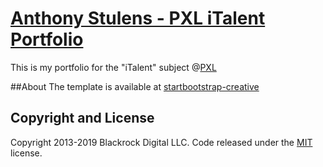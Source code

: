 # [Anthony Stulens - PXL iTalent Portfolio](https://anthonystulens.github.io/Portfolio/)

This is my portfolio for the "iTalent" subject @[PXL](https://www.pxl.be/)

##About
The template is available at [startbootstrap-creative](https://github.com/BlackrockDigital/startbootstrap-creative)


## Copyright and License

Copyright 2013-2019 Blackrock Digital LLC. Code released under the [MIT](https://github.com/BlackrockDigital/startbootstrap-creative/blob/gh-pages/LICENSE) license.
